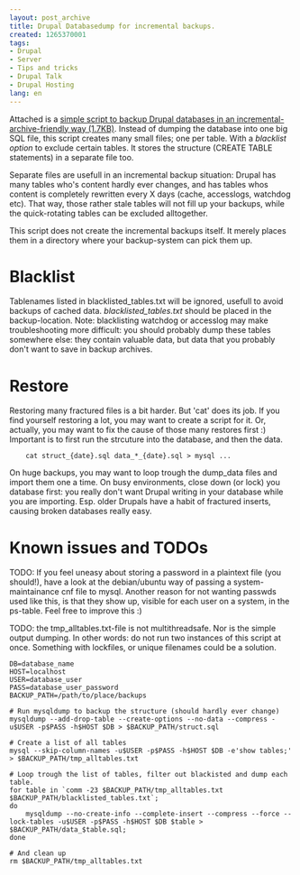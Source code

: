 ```yaml
---
layout: post_archive
title: Drupal Databasedump for incremental backups.
created: 1265370001
tags:
- Drupal
- Server
- Tips and tricks
- Drupal Talk
- Drupal Hosting
lang: en
---
```

Attached is a <a href="http://webschuur.com/files/dump_fractured_database.tar_.gz">simple script to backup Drupal databases in an incremental-archive-friendly way (1.7KB)</a>. 
Instead of dumping the database into one big SQL file, this script creates many small files; one per table. With a _blacklist option_ to exclude certain tables. It stores the structure (CREATE TABLE statements) in a separate file too. 

Separate files are usefull in an incremental backup situation: Drupal has many tables who's content hardly ever changes, and has tables whos content is completely rewritten every X days (cache, accesslogs, watchdog etc).
That way, those rather stale tables will not fill up your backups, while the quick-rotating tables can be excluded alltogether. 

This script does not create the incremental backups itself. It merely places them in a directory where your backup-system can pick them up.

# Blacklist
Tablenames listed in blacklisted\_tables.txt will be ignored, usefull to avoid backups of cached data. 
_blacklisted\_tables.txt_ should be placed in the backup-location.
Note: blacklisting watchdog or accesslog may make troubleshooting more difficult: you should probably dump these tables somewhere else: they contain valuable    data, but data that you probably don't want to save in backup archives.
 
# Restore
Restoring many fractured files is a bit harder. But 'cat' does its job. If you find yourself restoring a lot, you may want to create a script for it. Or, actually, you may want to fix the cause of those many restores first :)
Important is to first run the strcuture into the database, and then the data.
       
        cat struct_{date}.sql data_*_{date}.sql > mysql ...

On huge backups, you may want to loop trough the dump\_data files and import them one a time. On busy environments, close down (or lock) you database first: you really don't want Drupal writing in your database while you are importing. Esp. older Drupals
have a habit of fractured inserts, causing broken databases really easy.

# Known issues and TODOs
TODO: If you feel uneasy about storing a password in a plaintext file (you should!), have a look at the debian/ubuntu way of passing a system-maintainance cnf file to mysql. Another reason for not wanting passwds used like this, is that they show up, visible for each user on a system, in the ps-table. Feel free to improve this :)

TODO: the tmp\_alltables.txt-file is not multithreadsafe. Nor is the simple output dumping. In other words: do not run two instances of this script at once. Something with lockfiles, or unique filenames could be a solution.

    DB=database_name
    HOST=localhost
    USER=database_user
    PASS=database_user_password
    BACKUP_PATH=/path/to/place/backups

    # Run mysqldump to backup the structure (should hardly ever change)
    mysqldump --add-drop-table --create-options --no-data --compress -u$USER -p$PASS -h$HOST $DB > $BACKUP_PATH/struct.sql

    # Create a list of all tables 
    mysql --skip-column-names -u$USER -p$PASS -h$HOST $DB -e'show tables;' > $BACKUP_PATH/tmp_alltables.txt

    # Loop trough the list of tables, filter out blackisted and dump each table.
    for table in `comm -23 $BACKUP_PATH/tmp_alltables.txt $BACKUP_PATH/blacklisted_tables.txt`; 
    do
	    mysqldump --no-create-info --complete-insert --compress --force --lock-tables -u$USER -p$PASS -h$HOST $DB $table > $BACKUP_PATH/data_$table.sql;
    done

    # And clean up
    rm $BACKUP_PATH/tmp_alltables.txt
